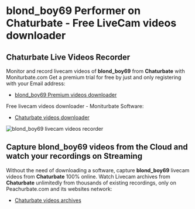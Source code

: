 # blond_boy69 Performer on Chaturbate - Free LiveCam videos downloader

## Chaturbate Live Videos Recorder

Monitor and record livecam videos of **blond_boy69** from **Chaturbate** with Moniturbate.com
Get a premium trial for free by just and only registering with your Email address:
* [blond_boy69 Premium videos downloader](https://moniturbate.com/request-demo-licence-key.html)

Free livecam videos downloader - Moniturbate Software:
* [Chaturbate videos downloader](https://moniturbate.com/moniturbate-download-software.html)

![blond_boy69 livecam videos recorder](https://peachurnet.com/templates/moniturbate-software.png)


## Capture blond_boy69 videos from the Cloud and watch your recordings on Streaming

Without the need of downloading a software, capture **blond_boy69** livecam videos from **Chaturbate** 100% online.
Watch Livecam archives from **Chaturbate** unlimitedly from thousands of existing recordings, only on Peachurbate.com and its websites network:
* [Chaturbate videos archives](https://peachurnet.com/)